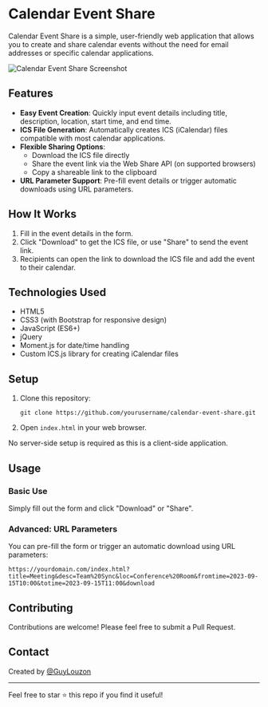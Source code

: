 # Calendar Event Share

Calendar Event Share is a simple, user-friendly web application that allows you to create and share calendar events without the need for email addresses or specific calendar applications.

![Calendar Event Share Screenshot](https://your-screenshot-url-here.png)

## Features

- **Easy Event Creation**: Quickly input event details including title, description, location, start time, and end time.
- **ICS File Generation**: Automatically creates ICS (iCalendar) files compatible with most calendar applications.
- **Flexible Sharing Options**: 
  - Download the ICS file directly
  - Share the event link via the Web Share API (on supported browsers)
  - Copy a shareable link to the clipboard
- **URL Parameter Support**: Pre-fill event details or trigger automatic downloads using URL parameters.

## How It Works

1. Fill in the event details in the form.
2. Click "Download" to get the ICS file, or use "Share" to send the event link.
3. Recipients can open the link to download the ICS file and add the event to their calendar.

## Technologies Used

- HTML5
- CSS3 (with Bootstrap for responsive design)
- JavaScript (ES6+)
- jQuery
- Moment.js for date/time handling
- Custom ICS.js library for creating iCalendar files

## Setup

1. Clone this repository:
   ```
   git clone https://github.com/yourusername/calendar-event-share.git
   ```
2. Open `index.html` in your web browser.

No server-side setup is required as this is a client-side application.

## Usage

### Basic Use
Simply fill out the form and click "Download" or "Share".

### Advanced: URL Parameters
You can pre-fill the form or trigger an automatic download using URL parameters:

```
https://yourdomain.com/index.html?title=Meeting&desc=Team%20Sync&loc=Conference%20Room&fromtime=2023-09-15T10:00&totime=2023-09-15T11:00&download
```

## Contributing

Contributions are welcome! Please feel free to submit a Pull Request.



## Contact

Created by [@GuyLouzon](https://twitter.com/@Guylouzon)

---

Feel free to star ⭐ this repo if you find it useful!
